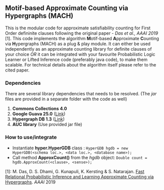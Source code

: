 ## Motif-based Approximate Counting via Hypergraphs (MACH)

This is the modular code for approximate satisfiability counting for First Order defininite clauses following the original paper - *Das et al., AAAI 2019* [1]. This code implements the algorithm **M**otif-based **A**pproximate **C**ounting via **H**ypergraphs (MACH)
as a plug & play module. It can either be used independently as an approximate counting library for definite clauses of your choice *OR* it can be integrated with your favourite Probabilistic Logic Learner or Lifted Inference code (preferably java code), to make them scalable. For technical details about the algorithm itself please refer to the cited paper. 


### Dependencies
There are several library dependencies that needs to be resolved. (The *jar* files are provided in a separate folder with the code as well)
1. **Commons Collections 4.0**
2. **Google Guava 25.0** ([Link](https://opensource.google.com/projects/guava))
3. **Hypergraph DB 1.3** ([Link](http://www.hypergraphdb.org/))
4. **AUC library** (Use provided jar file)

### How to use/integrate
- Instantiate **hyper.HyperGDB** class : `HyperGDB hgdb = new HyperGDB(<schema loc.>, <data loc.>, <database name>);`
- Call method **ApproxCount()** from the *hgdb* object: `Double count = hgdb.ApproxCount(<clause>, <sense>);`

[1]: M. Das, D. S. Dhami, G. Kunapuli, K. Kersting & S. Natarajan. [Fast Relational Probabilistic Inference and Learning Approximate Counting via Hypergraphs](https://starling.utdallas.edu/assets/pdfs/AAAI18_HyperGraphApproxCount.pdf). *AAAI* 2019
